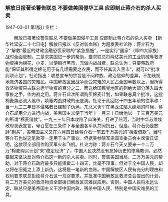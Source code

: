 ### 解放日报著论警告联总  不要做美国侵华工具  应即制止蒋介石的杀人买卖

1947-03-01
第1版()
专栏：

　　解放日报著论警告联总
    不要做美国侵华工具
    应即制止蒋介石的杀人买卖
    【新华社延安二十七日电】解放日报以《反对新血账》为题发表社论称：蒋介石为了“解救”最近的财政金融恐慌采取的“紧急措施”，一是实行“国家”（即四大家族）战时全面管制，二是求美国进一步的帮助，要求联总将两亿美元的工业机械等救济物资换为棉花、小麦，以便销行黑市，充做内战战费，联总认为：只要蒋政府能“保证其所得之棉花用于有几顷需要之农民，而不任其流入黑市”，就可以“批准此项计划”。社论指出：联总宣布的宗旨是不问种族、政治信仰的差异，不加歧视地救济各国的灾难民。中国解放区因战争而受灾难的人民占全国半数以上，但所得救济物资只占联总运华物资的百分之二，而送给国民党地区的则绝大部分落入四大家族之手，作内战之用。蒋介石此次所谓购买棉麦计划，如果联总真个批准，这批棉麦势必流入黑市，填塞内战财政的无底洞。社论于此回忆十四五年前的往事称：当一九三二年日本侵略者已建制了伪满，东北义勇军在黑龙江陷入绝境的时候，蒋介石却用全力进行内战，美帝国主义便于当年十一月三十日给他以一千三百万美元的所谓“棉麦借款”。一九三三年日本攻陷了山海关，打进了热河，当时中华苏维埃政府发表宣言，号召愿在三条件下与全国各军队共同抗日。但是，蒋介石仍是放肆“剿共”，美帝国主义又在六月四日给蒋介石一笔五千万美元的“棉麦借款”，当时蒋介石也说这笔款项一定用于生产事业。但据美参院军需调查委员会主席雷氏证明，这款项全部用作购买军火和飞机。社论力称：蒋介石今天又要来一个二万万“棉麦购买计划”来“稳定经济”了，中国人民决然没有忘掉历史的惨痛教训，必然要起来坚决反对蒋介石这一新的杀人买卖。同时，警告美国当局，二万万美元的帮助，对于蒋介石政府最多只能挥霍二十四天，丝毫不顶事。但对于全中国人民，却又将在旧冤之上添上新仇，这将是一笔新的血账。中国解放区人民有充分的理由和权利要求联总拒绝蒋介石这一荒谬要求，并批准中国解放区救济总会提出的计划，将二万万美元的救济物资全部拨归解放区灾难民应用。否则，中国人民将永远认定，联总只是美帝国主义干涉中国内政、残杀中国人民、特别是中国灾难民的工具。
